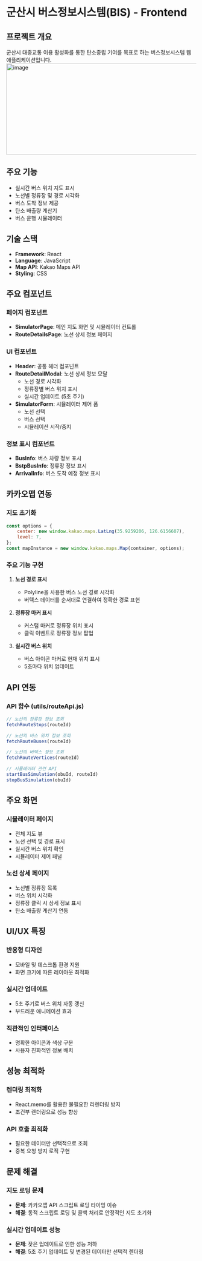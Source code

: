 # 군산시 버스정보시스템(BIS) - Frontend

## 프로젝트 개요
군산시 대중교통 이용 활성화를 통한 탄소중립 기여를 목표로 하는 버스정보시스템 웹 애플리케이션입니다.
<img width="527" height="241" alt="image" src="https://github.com/user-attachments/assets/32d2648f-0aad-451c-9d03-a802057e6469" />


## 주요 기능
- 실시간 버스 위치 지도 표시
- 노선별 정류장 및 경로 시각화
- 버스 도착 정보 제공
- 탄소 배출량 계산기
- 버스 운행 시뮬레이터

## 기술 스택
- **Framework**: React
- **Language**: JavaScript
- **Map API**: Kakao Maps API
- **Styling**: CSS


## 주요 컴포넌트

### 페이지 컴포넌트
- **SimulatorPage**: 메인 지도 화면 및 시뮬레이터 컨트롤
- **RouteDetailsPage**: 노선 상세 정보 페이지

### UI 컴포넌트
- **Header**: 공통 헤더 컴포넌트
- **RouteDetailModal**: 노선 상세 정보 모달
  - 노선 경로 시각화
  - 정류장별 버스 위치 표시
  - 실시간 업데이트 (5초 주기)
- **SimulatorForm**: 시뮬레이터 제어 폼
  - 노선 선택
  - 버스 선택
  - 시뮬레이션 시작/중지

### 정보 표시 컴포넌트
- **BusInfo**: 버스 차량 정보 표시
- **BstpBusInfo**: 정류장 정보 표시
- **ArrivalInfo**: 버스 도착 예정 정보 표시

## 카카오맵 연동

### 지도 초기화
```javascript
const options = {
    center: new window.kakao.maps.LatLng(35.9259206, 126.6156607),
    level: 7,
};
const mapInstance = new window.kakao.maps.Map(container, options);
```

### 주요 기능 구현
1. **노선 경로 표시**
   - Polyline을 사용한 버스 노선 경로 시각화
   - 버텍스 데이터를 순서대로 연결하여 정확한 경로 표현

2. **정류장 마커 표시**
   - 커스텀 마커로 정류장 위치 표시
   - 클릭 이벤트로 정류장 정보 팝업

3. **실시간 버스 위치**
   - 버스 아이콘 마커로 현재 위치 표시
   - 5초마다 위치 업데이트

## API 연동

### API 함수 (utils/routeApi.js)
```javascript
// 노선의 정류장 정보 조회
fetchRouteStops(routeId)

// 노선의 버스 위치 정보 조회
fetchRouteBuses(routeId)

// 노선의 버텍스 정보 조회
fetchRouteVertices(routeId)

// 시뮬레이터 관련 API
startBusSimulation(obuId, routeId)
stopBusSimulation(obuId)
```


## 주요 화면

### 시뮬레이터 페이지
- 전체 지도 뷰
- 노선 선택 및 경로 표시
- 실시간 버스 위치 확인
- 시뮬레이터 제어 패널

### 노선 상세 페이지
- 노선별 정류장 목록
- 버스 위치 시각화
- 정류장 클릭 시 상세 정보 표시
- 탄소 배출량 계산기 연동

## UI/UX 특징

### 반응형 디자인
- 모바일 및 데스크톱 환경 지원
- 화면 크기에 따른 레이아웃 최적화

### 실시간 업데이트
- 5초 주기로 버스 위치 자동 갱신
- 부드러운 애니메이션 효과

### 직관적인 인터페이스
- 명확한 아이콘과 색상 구분
- 사용자 친화적인 정보 배치

## 성능 최적화

### 렌더링 최적화
- React.memo를 활용한 불필요한 리렌더링 방지
- 조건부 렌더링으로 성능 향상

### API 호출 최적화
- 필요한 데이터만 선택적으로 조회
- 중복 요청 방지 로직 구현


## 문제 해결

### 지도 로딩 문제
- **문제**: 카카오맵 API 스크립트 로딩 타이밍 이슈
- **해결**: 동적 스크립트 로딩 및 콜백 처리로 안정적인 지도 초기화

### 실시간 업데이트 성능
- **문제**: 잦은 업데이트로 인한 성능 저하
- **해결**: 5초 주기 업데이트 및 변경된 데이터만 선택적 렌더링
